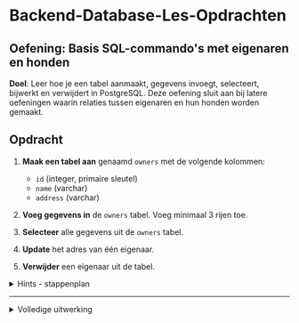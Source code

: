 # Backend-Database-Les-Opdrachten

## Oefening: Basis SQL-commando's met eigenaren en honden

**Doel**: Leer hoe je een tabel aanmaakt, gegevens invoegt, selecteert, bijwerkt en verwijdert in PostgreSQL. Deze oefening sluit aan bij latere oefeningen waarin relaties tussen eigenaren en hun honden worden gemaakt.

## Opdracht

1. **Maak een tabel aan** genaamd `owners` met de volgende kolommen:
    - `id` (integer, primaire sleutel)
    - `name` (varchar)
    - `address` (varchar)

2. **Voeg gegevens in** de `owners` tabel. Voeg minimaal 3 rijen toe.

3. **Selecteer** alle gegevens uit de `owners` tabel.

4. **Update** het adres van één eigenaar.

5. **Verwijder** een eigenaar uit de tabel.

<details>
<summary>Hints - stappenplan</summary>

1. **Tabel aanmaken**:
    - Gebruik het `CREATE TABLE` commando om de `owners` tabel aan te maken.
    - Zorg ervoor dat `id` de primaire sleutel is.

   ```sql
   CREATE TABLE owners (
      <vul hier aan>
   );
   ```

2. **Gegevens invoegen**:
    - Gebruik het `INSERT INTO` commando om gegevens in de `owners` tabel in te voegen.


3. **Gegevens selecteren**:
    - Gebruik het `SELECT` commando om alle gegevens uit de `owners` tabel op te halen.

   ```sql
   select <welke kolommen> from  <tabel naam>
   ```

4. **Gegevens bijwerken**:
    - Gebruik het `UPDATE` commando om het adres van één eigenaar bij te werken.

   ```sql
   UPDATE owners
   SET address <vul aan>
   ```

5. **Gegevens verwijderen**:
    - Gebruik het `DELETE` commando om een eigenaar uit de tabel te verwijderen.

   ```sql
   DELETE FROM <vul aan en vergeet het filter niet om te voorkomen dat je alles verwijderd>
   ```
</details>

---

<details>
<summary>Volledige uitwerking</summary>

1. **Maak de tabel aan**:

   ```sql
   CREATE TABLE owners (
       id SERIAL PRIMARY KEY,
       name VARCHAR(255),
       address VARCHAR(255)
   );
   ```

2. **Voeg gegevens in**:

   ```sql
   INSERT INTO owners (name, address) VALUES ('John Doe', '123 Elm Street');
   INSERT INTO owners (name, address) VALUES ('Jane Smith', '456 Oak Avenue');
   INSERT INTO owners (name, address) VALUES ('Jim Brown', '789 Pine Road');
   ```

3. **Selecteer gegevens**:

   ```sql
   SELECT * FROM owners;
   ```

   Resultaat:
   ```
    id |    name    |      address
   ----+------------+-----------------
     1 | John Doe   | 123 Elm Street
     2 | Jane Smith | 456 Oak Avenue
     3 | Jim Brown  | 789 Pine Road
   ```

4. **Update gegevens**:

   ```sql
   UPDATE owners
   SET address = '321 Birch Lane'
   WHERE name = 'John Doe';
   ```

5. **Verwijder gegevens**:

   ```sql
   DELETE FROM owners
   WHERE name = 'Jane Smith';
   ```

   Controleer na elke stap de wijzigingen door opnieuw een `SELECT` query uit te voeren:

   ```sql
   SELECT * FROM owners;
   ```

   Resultaat na verwijderen:
   ```
    id |    name   |     address
   ----+-----------+----------------
     1 | John Doe  | 321 Birch Lane
     3 | Jim Brown | 789 Pine Road
   ```
</details>



